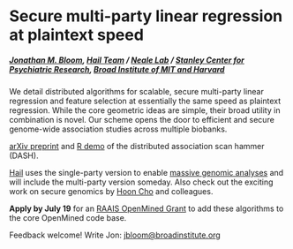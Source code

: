 # Secure multi-party linear regression at plaintext speed
##### [Jonathan M. Bloom](https://www.broadinstitute.org/bios/jonathan-bloom), [Hail Team](hail.is) / [Neale Lab](http://www.nealelab.is) / [Stanley Center for Psychiatric Research](https://www.broadinstitute.org/stanley), [Broad Institute of MIT and Harvard](https://www.broadinstitute.org/about-us)

We detail distributed algorithms for scalable, secure multi-party linear regression and feature selection at essentially the same speed as plaintext regression. While the core geometric ideas are simple, their broad utility in combination is novel. Our scheme opens the door to efficient and secure genome-wide association studies across multiple biobanks.

[arXiv preprint](https://arxiv.org/abs/1901.09531) and [R demo](https://github.com/jbloom22/DASH/blob/master/dash.r) of the distributed association scan hammer (DASH).

[Hail](https://hail.is/about.html) uses the single-party version to enable [massive genomic analyses](http://www.nealelab.is/uk-biobank/) and will include the multi-party version someday. Also check out the exciting work on secure genomics by [Hoon Cho](https://hhcho.com/) and colleagues.

**Apply by July 19** for an [RAAIS OpenMined Grant](https://blog.openmined.org/raais/) to add these algorithms to the core OpenMined code base.

Feedback welcome! Write Jon: jbloom@broadinstitute.org
